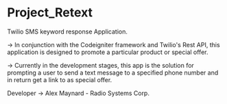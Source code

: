 Project_Retext
==============

Twilio SMS keyword response Application.

-> In conjunction with the Codeigniter framework and Twilio's Rest API, 
    this application is designed to promote a particular product or special offer.

-> Currently in the development stages, this app is the solution for prompting a user
    to send a text message to a specified phone number and in return get a link to as special offer.
    
Developer -> Alex Maynard - Radio Systems Corp.
